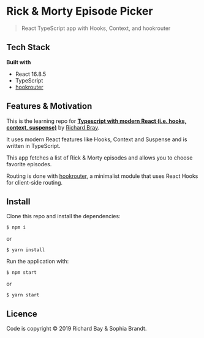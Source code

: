 # Rick & Morty Episode Picker

> React TypeScript app with Hooks, Context, and hookrouter

## Tech Stack

**Built with**

- React 16.8.5
- TypeScript
- [hookrouter](https://github.com/Paratron/hookrouter)

## Features & Motivation

This is the learning repo for **[Typescript with modern React (i.e. hooks, context, suspense)](https://www.udemy.com/typescript-with-react-hooks-and-context/)** by [Richard Bray](https://github.com/RichardBray).

It uses modern React features like Hooks, Context and Suspense and is written in TypeScript.

This app fetches a list of Rick & Morty episodes and allows you to choose favorite episodes.

Routing is done with [hookrouter](https://parastudios.de/modern-and-clean-routing-with-hooks/), a minimalist module that uses React Hooks for client-side routing.

## Install

Clone this repo and install the dependencies:

```
$ npm i
```

or

```
$ yarn install
```

Run the application with:

```
$ npm start
```

or

```
$ yarn start
```

## Licence

Code is copyright © 2019 Richard Bay & Sophia Brandt.
